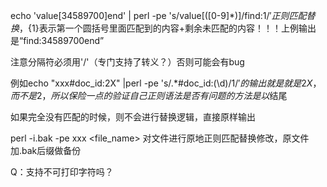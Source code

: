 echo 'value[34589700]end' | perl -pe 's/value\[([0-9]*)\]/find:${1}/'
正则匹配替换，${1}表示第一个圆括号里面匹配到的内容+剩余未匹配的内容！！！上例输出是“find:34589700end”

注意分隔符必须用'/'（专门支持了转义？）否则可能会有bug

例如echo "xxx#doc_id:2X" |perl -pe 's/.*#doc_id:(\d)/${1}/' 的输出就是就是2X，而不是2，所以保险一点的验证自己正则语法是否有问题的方法是以$结尾

如果完全没有匹配的时候，则不会进行替换逻辑，直接原样输出

perl -i.bak -pe xxx <file_name> 对文件进行原地正则匹配替换修改，原文件加.bak后缀做备份

Q：支持不可打印字符吗？